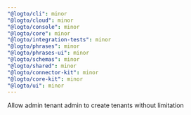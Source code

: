 ```yaml
---
"@logto/cli": minor
"@logto/cloud": minor
"@logto/console": minor
"@logto/core": minor
"@logto/integration-tests": minor
"@logto/phrases": minor
"@logto/phrases-ui": minor
"@logto/schemas": minor
"@logto/shared": minor
"@logto/connector-kit": minor
"@logto/core-kit": minor
"@logto/ui": minor
---
```


Allow admin tenant admin to create tenants without limitation
